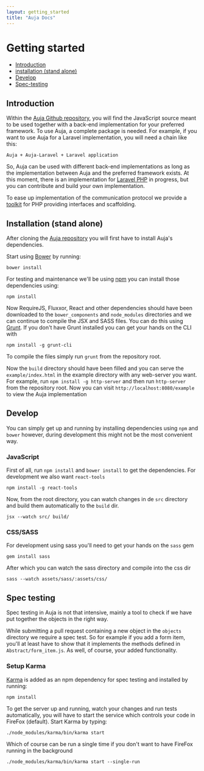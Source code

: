 ```yaml
---
layout: getting_started
title: "Auja Docs"
---
```


Getting started
=====

- [Introduction](#introduction)
- [installation (stand alone)](#installation-stand-alone)
- [Develop](#develop)
- [Spec-testing](#spec-testing)

Introduction
-----
Within the [Auja Github repository](https://github.com/Label305/Auja), you will find the JavaScript source meant to be used together with a back-end implementation for your preferred framework.
To use Auja, a complete package is needed. For example, if you want to use Auja for a Laravel implementation, you will need a chain like this:

`Auja + Auja-Laravel + Laravel application`

So, Auja can be used with different back-end implementations as long as the implementation between Auja and the preferred framework exists.
At this moment, there is an implementation for [Laravel PHP](https://github.com/Label305/Auja-Laravel) in progress, but you can contribute and build your own implementation.

To ease up implementation of the communication protocol we provide a [toolkit](https://github.com/Label305/Auja-PHP) for PHP providing interfaces and
scaffolding.

Installation (stand alone)
-----

After cloning the [Auja repository](https://github.com/Label305/Auja) you will first have to install Auja's dependencies.

Start using [Bower](http://bower.io/) by running:

`bower install`

For testing and maintenance we'll be using [npm](https://www.npmjs.org/) you can install those dependencies using:

`npm install`

Now RequireJS, Fluxxor, React and other dependencies should have been downloaded to the `bower_components` and `node_modules` directories and we can
continue to compile the JSX and SASS files. You can do this using [Grunt](http://gruntjs.com/). If you don't have Grunt
installed you can get your hands on the CLI with

`npm install -g grunt-cli`

To compile the files simply run `grunt` from the repository root.

Now the `build` directory should have been filled and you can serve the `example/index.html` in the example directory with 
any web-server you want. For example, run `npm install -g http-server` and then run `http-server` from the repository root.
Now you can visit `http://localhost:8080/example` to view the Auja implementation

Develop
-----

You can simply get up and running by installing dependencies using `npm` and `bower` however, during development
this might not be the most convenient way.

### JavaScript

First of all, run `npm install` and `bower install` to get the dependencies. For development we also want `react-tools`

`npm install -g react-tools`

Now, from the root directory, you can watch changes in de `src` directory and build them automatically to the `build` dir.

`jsx --watch src/ build/`


### CSS/SASS

For development using sass you'll need to get your hands on the `sass` gem

`gem install sass`

After which you can watch the sass directory and compile into the css dir

`sass --watch assets/sass/:assets/css/`

Spec testing
-----

Spec testing in Auja is not that intensive, mainly a tool to check if we have put together the objects in the right way.

While submitting a pull request containing a new object in the `objects` directory we require a spec test. So for example
if you add a form item, you'll at least have to show that it implements the methods defined in `Abstract/form_item.js`. 
As well, of course, your added functionality.

### Setup Karma

[Karma](http://karma-runner.github.io/0.12/index.html) is added as an npm dependency for spec testing and installed by running:

    npm install

To get the server up and running, watch your changes and run tests automatically, you will have to start the service which controls your code in FireFox (default). Start Karma by typing:

    ./node_modules/karma/bin/karma start

Which of course can be run a single time if you don't want to have FireFox running in the background

    ./node_modules/karma/bin/karma start --single-run

